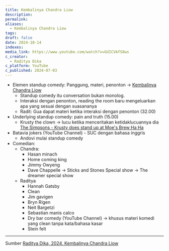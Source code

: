 ```yaml
---
title: Kembalinya Chandra Liow
description: 
permalink: 
aliases:
  - Kembalinya Chandra Liow
tags: 
draft: false
date: 2024-10-14
indexes: 
media_link: https://www.youtube.com/watch?v=GUICVAfS8ws
c_creator:
  - Raditya Dika
c_platform: YouTube
c_published: 2024-07-03
---
```

- Elemen standup comedy: Panggung, materi, penonton →  [Kembalinya Chandra Liow](https://youtu.be/GUICVAfS7ws)
	- Standup comedy itu conversation bukan monolog. 
	- Interaksi dengan penonton, reading the room baru mengeluarkan apa yang sesuai dengan suasananya
	- Radit: Gua dapat materi ketika interaksi dengan penonton (32.00)
- Underlying standup comedy: pain and truth (15.00)
	- Krusty the clown → lucu ketika menceritakan ketidaklucuannya dia [The Simpsons - Krusty does stand up at Moe's Brew Ha Ha](https://youtu.be/QkdirL0YxHE)
- Batavia jokers (YouTube Channel) - SUC dengan bahasa inggris
	- Andovi mulai standup comedy
- Comedian:
	- Chandra:
		- Hasan minach
		- Home coming king
		- Jimmy Owyeng
		- Dave Chappelle → Sticks and Stones Special show → The dreamer special show
	- Raditya
		- Hannah Gatsby
		- Clean
		- Jim gavigen
		- Bryn Rigen
		- Neit Bargetzi
		- Sebastian manis calco
		- Dry bar comedy (YouTube Channel) → khusus materi komedi yang clean tanpa kata/bahasa kasar
		- Stein felt



---
Sumber [Raditya Dika, 2024, Kembalinya Chandra Liow](https://www.youtube.com/watch?v=GUICVAfS8ws)